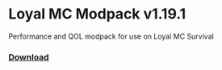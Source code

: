 # Loyal MC Modpack v1.19.1
Performance and QOL modpack for use on Loyal MC Survival
### [Download](https://loyalmc.net/modpack)
